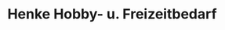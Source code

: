---
title: "Henke Hobby- u. Freizeitbedarf"
url: /egeln/henke-hobby-u-freizeitbedarf/
shop: Spielzeug
---